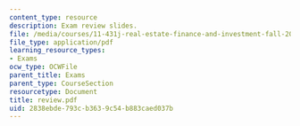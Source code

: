 ```yaml
---
content_type: resource
description: Exam review slides.
file: /media/courses/11-431j-real-estate-finance-and-investment-fall-2006/2838ebde793cb3639c54b883caed037b_review.pdf
file_type: application/pdf
learning_resource_types:
- Exams
ocw_type: OCWFile
parent_title: Exams
parent_type: CourseSection
resourcetype: Document
title: review.pdf
uid: 2838ebde-793c-b363-9c54-b883caed037b
---
```


